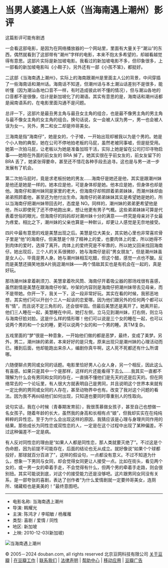 # 当男人婆遇上人妖（当海南遇上潮州）影评

这篇影评可能有剧透

一会看这部电影，是因为在网络播放器的一个网站里，里面有大量关于“潮汕”的东西，偶然就看到了这部带有“潮州”字样的电影，本来不抱太多希望的，却越看越觉得有意思。这部片实际是新加坡电影。我看过的新加坡电影不多，但印象很多，上一部看的新加坡电影叫《小鞋子》，另外还有一部《小孩不笨》，都挺好。

二这部《当海南遇上潮州》，实际上的海南跟潮州是里面主人公的背景，中间穿插了一些海南话和潮州话。海南话不知道，但潮州话与本土潮汕话差别不是很多，能听懂（因为潮汕各地口音不一样，有时造成彼此听不懂的情况），但与潮汕各地的口音都不是很像，估计是新加坡化了的潮语。其实有意思的是，海南话和潮州话都是闽南语系的，在电影里面沟通不是问题。

总评一下，这部片是最丑男主角与最丑女主角的组合，也是最不像男主角的男主角与最不像女主角的女主角的组合。换句话说，女一会被人误为男一，男一也会被人误为女一。另外，男二和女二却是帅哥美女。

三海南是指“海南仔”，她是女的，个子矮，一开始出现却被我以为是个男的。她是个小人物的典型，她在公司不停地拍老板的马屁，虽然老被同事嘘，但是挺受用。她第一次拍马屁，让老板以为她是准备加班干活，实际上她是留在公司打印寻物启事——她晾在外面的前女友的 BRA 掉了。她其实很在乎前女友的，前女友留下的 BRA 丢了，她紧张得要命，甚至还不惜花各种手段去追寻。这也是与男一进一步发展有了机会。

第二次拍马屁时，竟是求老板扮她的男友……海南仔是她还是他，其实是跟潮州妹是他还是她是一样的。她本应是他，可是身体却是她。他本应是她，但身体也却是他。海南仔和潮州妹同是家里的老大，但海南仔却照顾着弟弟妹妹，而潮州妹却由弟弟照顾着他，甚至还为他付出生命。海南仔的弟弟妹妹其实是希望她是她的，所以当海南仔把潮州妹带回去时，态度是 NO。同样的，潮州妹的弟弟更希望他是他，所以即使死了还不停地跑出来，想让他更有男子气概。这些弟弟妹妹可算是代表着世俗的眼光，但海南仔的妈妈却对潮州妹十分的满意——终究是母亲对子女最为疼爱。相比之下，潮州妹的父亲也算是一种默认，却更让人感觉是无奈地接受。

四片中最有意思的戏是美慧出现之后。美慧是位大美女，其实她心里也非常喜欢骨子里是“他”的海南仔。但美慧是个除了精神上的爱，也要肉体上的爱，所以她得不到肉体的爱时，选择了离开。肉体上的爱终究是不牢靠的，所以她又回来找回海南仔。她出现后，三个人的关系很微妙，她与海南仔是前“男女朋友”，但是潮州妹虽是女人心，毕竟是男人身。她与潮州妹相互吃醋，但这个醋，感觉一点也不酸。反而是美慧还搞笑地放A片挑逗潮州妹——两个情敌其实也是有机会在一起的，真是好玩。

那场潮州妹拿着剃须刀、美慧拿着吹风筒、海南仔开着吸尘器的那场戏很有喜感，虽然剧情是美慧在跟海南仔吵架。吵架的内容则是海南仔把潮州妹带去见母亲，而不是带她。你开一下，我关一下，这一段非常好玩。其实在看的时候，我邪恶地想，其实他们可以开创个三人一起谈的恋爱哪。因为他们跟另外的任何两个都可以有“情”，而且说不定三角形的，还会很牢固。但最后美慧还是离开了。她离开前，他们三人睡在一起，美慧睡在中间，她打左侧，立马见到潮州妹，打右侧，则立马与海南仔脸对脸。这是什么样的情形哪！他们可以说是三个女的睡在一起，也可以说两个男的和一个女的睡，更可以说两个女的和一个男的睡。真TM复杂。

五戏里面的“梦”很是一种意象，一开始他们做的都是恶梦，最终，变成了美梦。另外，男二，潮州妹的弟弟，本来好好的是只鬼，原来出现只是潮州妹的心理活动而已。播到后面，他却能跑出来杀人，编剧你真牛啊，这人死不死都还有什么所谓哪。

六随便聊点男同或女同的话题。电影里恰好男人心女人身，另一个相反，因此这么有喜感。如果只是其中一个是那样，这样的片还能看得下去么……我其实一直都不理解为什么会有男同和女同的存在，一直搞不懂他们是先天的还是后天的。但在网络常去的一个论坛里，有人很大方就表明自己是男同，并且说明这个世界本来就有一定比例的男同或女同的人存在，甚至动物界中也有。改变了我对这个问题的看法。因为我不再纠结他们如何出现，只知道也要同时尊重别人的性取向。

说句实话，我在小时候（青春期发育前），我很羡慕做女孩子，甚至自己也想做一名女孩子。随着年龄的长大，虽然我的身高和长相有点“娘”，但我却实实在在纯纯粹粹的异性恋。至于为什么会出现这样的原因，我猜应该是心理与身理共同作用的结果。那些成长为同性恋或双性恋的人，一定是在这个过程中出现了某种偏差。不过这种偏差不一定是病。

有人反对同性恋的理由是“如果人人都是同性恋，那人类就要灭绝了”。不过这是个伪命题，因为前提不可能存在，后面的结论也无从成立。就好像说“如果个个球都投好，那球就百分百进了”，这样的假设句，一点都没有意义。不过不知道为什么，想象一下男同与女同，却会觉得女同更让人接受一点。比如在街头，看见两个女的，或一男一女的牵着手走，不会觉得有什么，但两个男的牵着手走路，则会很别扭。其实可能说到底，对这个的接受能力还是没够吧。这片跟男同女同没有关系，是一部夸张的喜剧，表达了创作者“为什么爱情剧就一定要帅哥美女，连厕所、储藏柜也是美美的！”最终意图吧。

---

- 电影名称: 当海南遇上潮州
- 导演: 韩耀光
- 主演: 陈鸿才 / 李昭敏 / 杨雁雁
- 类型: 喜剧 / 爱情 / 同性
- 地区: 新加坡
- 上映: 2010-12-03(新加坡)

![当海南遇上潮州](https://img2.doubanio.com/view/photo/s_ratio_poster/public/p1233766231.webp)

© 2005－2024 douban.com, all rights reserved 北京豆网科技有限公司 [关于豆瓣](https://www.douban.com/about) | [在豆瓣工作](https://www.douban.com/jobs) | [联系我们](https://www.douban.com/about?topic=contactus) | [法律声明](https://www.douban.com/about/legal) | [帮助中心](https://help.douban.com/?app=movie) | [移动应用](https://www.douban.com/doubanapp/) | [豆瓣广告](https://www.douban.com/partner/)
<!-- tcd_original_link https://m.douban.com/movie/review/5202300/ -->
